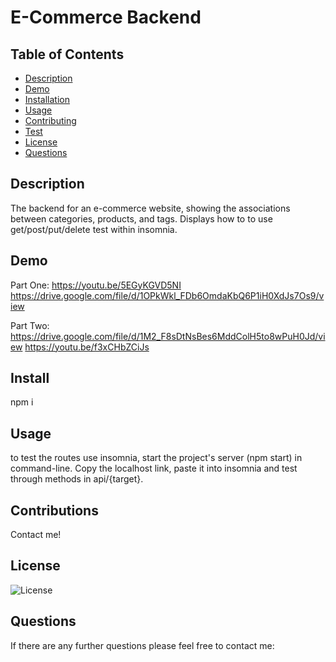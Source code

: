 # E-Commerce Backend
  
  ## Table of Contents
  * [Description](#Description)
  * [Demo](#Demo)
  * [Installation](#Installation)
  * [Usage](#Usage)
  * [Contributing](#Contributing)
  * [Test](#Tests)
  * [License](#License)
  * [Questions](#Questions)
    
  ## Description
  The backend for an e-commerce website, showing the associations between categories, products, and tags. Displays how to to use get/post/put/delete test within insomnia.

  ## Demo

  Part One:
  https://youtu.be/5EGyKGVD5NI
  https://drive.google.com/file/d/1OPkWkl_FDb6OmdaKbQ6P1iH0XdJs7Os9/view
  
  Part Two: 
  https://drive.google.com/file/d/1M2_F8sDtNsBes6MddColH5to8wPuH0Jd/view
  https://youtu.be/f3xCHbZCiJs

  ## Install
  npm i

  ## Usage
  to test the routes use insomnia, start the project's server (npm start) in command-line. Copy the localhost link, paste it into insomnia and test through methods in api/{target}.

  ## Contributions
  Contact me!

  ## License
  ![License](https://img.shields.io/badge/License-MIT-yellow.svg)

  ## Questions
  If there are any further questions please feel free to contact me:
